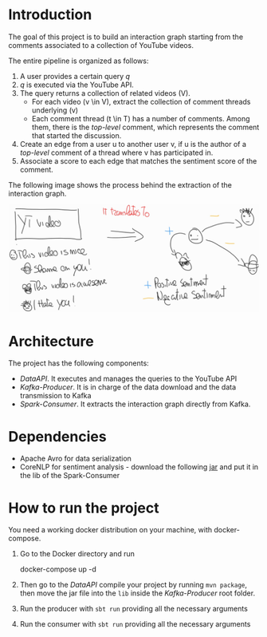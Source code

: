 

# Introduction

The goal of this project is to build an interaction graph starting from the 
comments associated to a collection of YouTube videos.

The entire pipeline is organized as follows: 

1.  A user provides a certain query *q*
2.  *q* is executed via the YouTube API.
3.  The query returns a collection of related videos \(V\). 
    -   For each video \(v \in V\), extract the collection of comment threads underlying \(v\)
    -   Each comment thread \(t \in T\) has a number of comments. Among them, there is the *top-level*
        comment, which represents the comment that started the discussion.
4.  Create an edge from a user u to another user v, if u is the author of a *top-level* comment of a thread where v has participated in.
5.  Associate a score to each edge that matches the sentiment score of the comment.

The following image shows the process behind the extraction of the interaction graph.

![img](./ytExample.jpg "Interaction Graph")


# Architecture

The project has the following components: 

-   *DataAPI*. It executes and manages the queries to the YouTube API
-   *Kafka-Producer*. It is in charge of the data download and the data transmission to Kafka
-   *Spark-Consumer*. It extracts the interaction graph directly from Kafka.


# Dependencies

-   Apache Avro for data serialization
-   CoreNLP for sentiment analysis - download the following [jar](http://nlp.stanford.edu/software/stanford-corenlp-latest.zip) and put it in the lib of the Spark-Consumer


# How to run the project

You need a working docker distribution on your machine, with docker-compose.

1.  Go to the Docker directory and run

    docker-compose up -d

1.  Then go to the *DataAPI* compile your project by running `mvn package`, then move the jar file into 
    the `lib` inside the *Kafka-Producer* root folder.
2.  Run the producer with `sbt run` providing all the necessary arguments
3.  Run the consumer with `sbt run` providing all the necessary arguments

